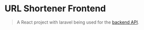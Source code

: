 # URL Shortener Frontend

> A React project with laravel being used for the [backend API](https://github.com/jairoprez/url-shortener-frontend).
